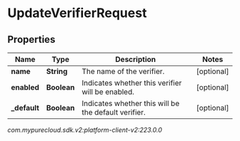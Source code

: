 # UpdateVerifierRequest


## Properties

| Name | Type | Description | Notes |
| ------------ | ------------- | ------------- | ------------- |
| **name** | **String** | The name of the verifier. |  [optional] |
| **enabled** | **Boolean** | Indicates whether this verifier will be enabled. |  [optional] |
| **_default** | **Boolean** | Indicates whether this will be the default verifier. |  [optional] |




_com.mypurecloud.sdk.v2:platform-client-v2:223.0.0_
